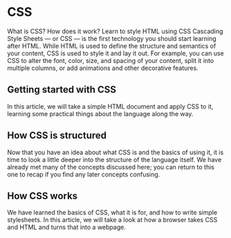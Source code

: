 # CSS

 What is CSS? How does it work?
Learn to style HTML using CSS
Cascading Style Sheets — or CSS — is the first technology you should start learning after HTML. While HTML is used to define the structure and semantics of your content, CSS is used to style it and lay it out. For example, you can use CSS to alter the font, color, size, and spacing of your content, split it into multiple columns, or add animations and other decorative features.

## Getting started with CSS

In this article, we will take a simple HTML document and apply CSS to it, learning some practical things about the language along the way.

## How CSS is structured

Now that you have an idea about what CSS is and the basics of using it, it is time to look a little deeper into the structure of the language itself. We have already met many of the concepts discussed here; you can return to this one to recap if you find any later concepts confusing.

## How CSS works

We have learned the basics of CSS, what it is for, and how to write simple stylesheets. In this article, we will take a look at how a browser takes CSS and HTML and turns that into a webpage.
